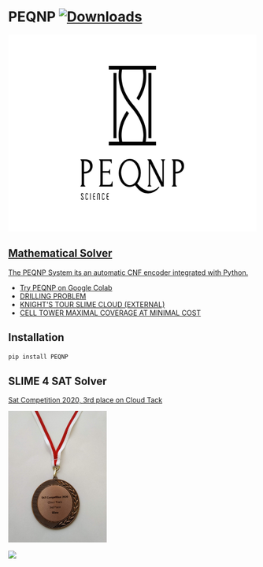 # PEQNP [![Downloads](https://pepy.tech/badge/peqnp)](https://pepy.tech/project/peqnp)

<a href="https://www.peqnp.com"><img border="0" alt="PEQNP" src="https://raw.githubusercontent.com/maxtuno/PEQNP/master/logo.png" width="640" height="400">

## Mathematical Solver

The PEQNP System its an automatic CNF encoder integrated with Python.

- [Try PEQNP on Google Colab](https://colab.research.google.com/github/maxtuno/PEQNP/blob/master/docs/PEQNP.ipynb)
- [DRILLING PROBLEM](https://colab.research.google.com/github/maxtuno/PEQNP/blob/master/docs/drilling_problem.ipynb)
- [KNIGHT'S TOUR SLIME CLOUD (EXTERNAL)](https://colab.research.google.com/github/maxtuno/PEQNP/blob/master/docs/knight_cloud.ipynb)
- [CELL TOWER MAXIMAL COVERAGE AT MINIMAL COST](https://colab.research.google.com/github/maxtuno/PEQNP/blob/master/docs/CELL_TOWER_COVERAGE.ipynb)

## Installation
```python
pip install PEQNP
```

## SLIME 4 SAT Solver 

[Sat Competition 2020, 3rd place on Cloud Tack](https://satcompetition.github.io/2020/results.html)

<img border="0" alt="SLIME" src="https://raw.githubusercontent.com/maxtuno/PEQNP/master/medal.jpg" width="200" height="267">

<img
  src="https://cr-ss-service.azurewebsites.net/api/ScreenShot?widget=summary&username=maxtuno&badges=2&show-avatar=true&style=--header-bg-color:%23000;--border-radius:10px"
/>
